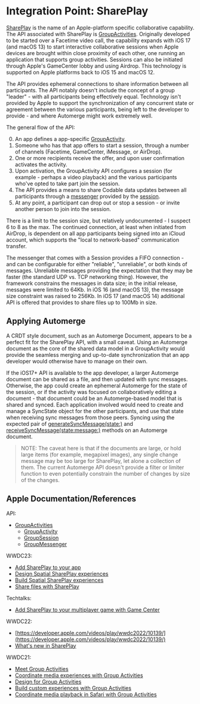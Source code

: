 # Integration Point: SharePlay

[SharePlay](https://developer.apple.com/shareplay/) is the name of an Apple-platform specific collaborative capability.
The API associated with SharePlay is [GroupActivities](https://developer.apple.com/documentation/GroupActivities/).
Originally developed to be started over a Facetime video call, the capability expands with iOS 17 (and macOS 13) to start interactive collaborative sessions when Apple devices are brought within close proximity of each other, one running an application that supports group activities.
Sessions can also be initiated through Apple's GameCenter lobby and using Airdrop.
This technology is supported on Apple platforms back to iOS 15 and macOS 12.

The API provides ephemeral connections to share information between all participants.
The API notably doesn't include the concept of a group "leader" - with all participants being effectively equal.
Technology isn't provided by Apple to support the synchronization of any concurrent state or agreement between the various participants, being left to the developer to provide - and where Automerge might work extremely well.

The general flow of the API:

0. An app defines a app-specific [GroupActivity](https://developer.apple.com/documentation/groupactivities/groupactivity).
1. Someone who has that app offers to start a session, through a number of channels (Facetime, GameCenter, iMessage, or AirDrop).
2. One or more recipients receive the offer, and upon user confirmation activates the activity.
3. Upon activation, the GroupActivity API configures a session (for example - perhaps a video playback) and the various participants who've opted to take part join the session.
4. The API provides a means to share Codable data updates between all participants through a [messenger](https://developer.apple.com/documentation/groupactivities/groupsessionmessenger) provided by the [session](https://developer.apple.com/documentation/groupactivities/groupsession).
5. At any point, a participant can drop out or stop a session - or invite another person to join into the session. 

There is a limit to the session size, but relatively undocumented - I suspect 6 to 8 as the max.
The continued connection, at least when initiated from AirDrop, is dependent on all app participants being signed into an iCloud account, which supports the "local to network-based" communication transfer.

The messenger that comes with a Session provides a FIFO connection - and can be configurable for either "reliable", "unreliable", or both kinds of messages.
Unreliable messages providing the expectation that they may be faster (the standard UDP vs. TCP networking thing).
However, the framework constrains the messages in data size; in the initial release, messages were limited to 64Kb.
In iOS 16 (and macOS 13), the message size constraint was raised to 256Kb.
In iOS 17 (and macOS 14) additional API is offered that provides to share files up to 100Mb in size.

## Applying Automerge

A CRDT style document, such as an Automerge Document, appears to be a perfect fit for the SharePlay API, with a small caveat.
Using an Automerge document as the core of the shared data model in a GroupActivity would provide the seamless merging and up-to-date synchronization that an app developer would otherwise have to manage on their own.

If the iOS17+ API is available to the app developer, a larger Automerge document can be shared as a file, and then updated with sync messages.
Otherwise, the app could create an ephemeral Automerge for the state of the session, or if the activity was focused on collaboratively editing a document - that document could be an Automerge-based model that is shared and synced.
Each application involved would need to create and manage a SyncState object for the other participants, and use that state when receiving sync messages from those peers.
Syncing using the expected pair of [generateSyncMessage(state:)](https://automerge.org/automerge-swift/documentation/automerge/document/generatesyncmessage(state:)) and [receiveSyncMessage(state:message:)](https://automerge.org/automerge-swift/documentation/automerge/document/receivesyncmessage(state:message:)) methods on an Automerge document.

> NOTE: The caveat here is that if the documents are large, or hold large items (for example, megapixel images), any single change message may be too large for SharePlay, let alone a collection of them. The current Automerge API doesn't provide a filter or limiter function to even potentially constrain the number of changes by size of the changes.

## Apple Documentation/References

API:

- [GroupActivities](https://developer.apple.com/documentation/GroupActivities/)
  - [GroupActivity](https://developer.apple.com/documentation/groupactivities/groupactivity)
  - [GroupSession](https://developer.apple.com/documentation/groupactivities/groupsession)
  - [GroupMessenger](https://developer.apple.com/documentation/groupactivities/groupsessionmessenger)

WWDC23:

- [Add SharePlay to your app](https://developer.apple.com/videos/play/wwdc2023/10239)
- [Design Spatial SharePlay experiences](https://developer.apple.com/videos/play/wwdc2023/10075/)
- [Build Spatial SharePlay experiences](https://developer.apple.com/videos/play/wwdc2023/10087)
- [Share files with SharePlay](https://developer.apple.com/videos/play/wwdc2023/10241)

Techtalks:

- [Add SharePlay to your multiplayer game with Game Center](https://developer.apple.com/videos/play/tech-talks/110338/)

WWDC22:

- [https://developer.apple.com/videos/play/wwdc2022/10139/](https://developer.apple.com/videos/play/wwdc2022/10139/)
- [What's new in SharePlay](https://developer.apple.com/videos/play/wwdc2022/10140/)

WWDC21:

- [Meet Group Activities](https://developer.apple.com/videos/play/wwdc2021/10183/)
- [Coordinate media experiences with Group Activities](https://developer.apple.com/videos/play/wwdc2021/10225/)
- [Design for Group Activities](https://developer.apple.com/videos/play/wwdc2021/10184/)
- [Build custom experiences with Group Activities](https://developer.apple.com/videos/play/wwdc2021/10187/)
- [Coordinate media playback in Safari with Group Activities](https://developer.apple.com/videos/play/wwdc2021/10189/)
